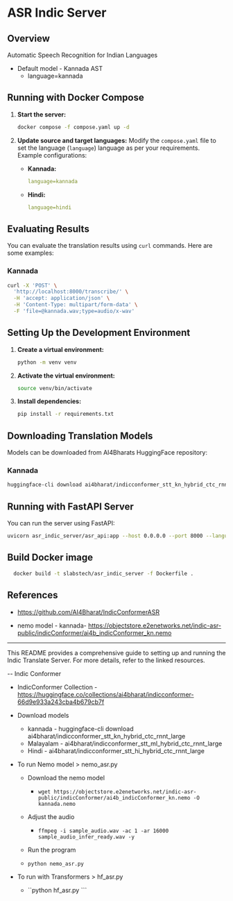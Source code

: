 # ASR Indic Server

## Overview

Automatic Speech Recognition for Indian Languages

- Default model - Kannada AST
  - language=kannada

## Running with Docker Compose

1. **Start the server:**
   ```bash
   docker compose -f compose.yaml up -d
   ```

2. **Update source and target languages:**
   Modify the `compose.yaml` file to set the language (`language`) language as per your requirements. Example configurations:
   - **Kannada:**
     ```yaml
     language=kannada
     ```
   - **Hindi:**
     ```yaml
     language=hindi
     ```

## Evaluating Results

You can evaluate the translation results using `curl` commands. Here are some examples:

### Kannada
```bash
curl -X 'POST' \
  'http://localhost:8000/transcribe/' \
  -H 'accept: application/json' \
  -H 'Content-Type: multipart/form-data' \
  -F 'file=@kannada.wav;type=audio/x-wav'
```


## Setting Up the Development Environment

1. **Create a virtual environment:**
   ```bash
   python -m venv venv
   ```

2. **Activate the virtual environment:**
   ```bash
   source venv/bin/activate
   ```

3. **Install dependencies:**
   ```bash
   pip install -r requirements.txt
   ```

## Downloading Translation Models

Models can be downloaded from AI4Bharats HuggingFace repository:

### Kannada
```bash
huggingface-cli download ai4bharat/indicconformer_stt_kn_hybrid_ctc_rnnt_large
```

## Running with FastAPI Server

You can run the server using FastAPI:

```bash
uvicorn asr_indic_server/asr_api:app --host 0.0.0.0 --port 8000 --language kannada
```

## Build Docker image
```bash 
  docker build -t slabstech/asr_indic_server -f Dockerfile .
```

## References
  - https://github.com/AI4Bharat/IndicConformerASR

  - nemo model - kannada- https://objectstore.e2enetworks.net/indic-asr-public/indicConformer/ai4b_indicConformer_kn.nemo
---

This README provides a comprehensive guide to setting up and running the Indic Translate Server. For more details, refer to the linked resources.

-- Indic Conformer

 - IndicConformer Collection - https://huggingface.co/collections/ai4bharat/indicconformer-66d9e933a243cba4b679cb7f
  - Download models 
    - kannada - huggingface-cli download ai4bharat/indicconformer_stt_kn_hybrid_ctc_rnnt_large
    - Malayalam - ai4bharat/indicconformer_stt_ml_hybrid_ctc_rnnt_large
    - Hindi - ai4bharat/indicconformer_stt_hi_hybrid_ctc_rnnt_large
 
- To run Nemo model >  nemo_asr.py 
  - Download the nemo model 
      - ```wget https://objectstore.e2enetworks.net/indic-asr-public/indicConformer/ai4b_indicConformer_kn.nemo -O kannada.nemo```

  - Adjust the audio
    - ```ffmpeg -i sample_audio.wav -ac 1 -ar 16000 sample_audio_infer_ready.wav -y```
  - Run the program
  - ```python nemo_asr.py```

- To run with Transformers > hf_asr.py
  - ``python hf_asr.py ```
  